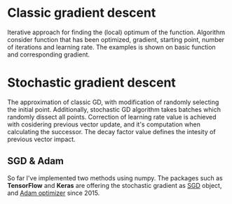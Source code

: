 # Classic gradient descent

Iterative approach for finding the (local) optimum of the function. Algorithm consider function that has been optimized, gradient, starting point, number of iterations and learning rate. The examples is shown on basic function and corresponding gradient.

# Stochastic gradient descent

The approximation of classic GD, with modification of randomly selecting the initial point. Additionally, stochastic GD algorithm takes batches which randomly dissect all points. Correction of learning rate value is achieved with cosidering previous vector update, and it's computation when calculating the successor. The decay factor value defines the intesity of previous vector impact.

## SGD & Adam
So far I've implemented two methods using numpy.
The packages such as **TensorFlow** and **Keras** are offering the stochastic gradient as [SGD](https://www.tensorflow.org/api_docs/python/tf/keras/optimizers/SGD) object, and [Adam optimizer](https://keras.io/api/optimizers/adam/) since 2015.
